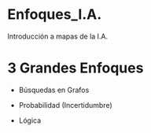 # Enfoques_I.A.
Introducción a mapas de la I.A.



# 3 Grandes Enfoques

- Búsquedas en Grafos

- Probabilidad (Incertidumbre)

- Lógica

